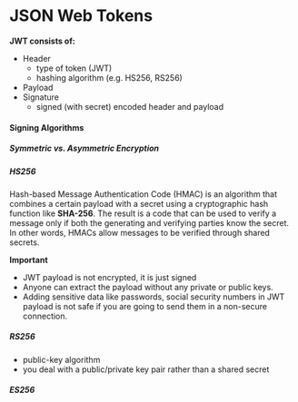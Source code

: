# JSON Web Tokens


**JWT consists of:**
- Header
	- type of token (JWT)
	- hashing algorithm (e.g. HS256, RS256)
- Payload
- Signature
	- signed (with secret) encoded header and payload

#### Signing Algorithms


##### Symmetric vs. Asymmetric Encryption


##### HS256

Hash-based Message Authentication Code (HMAC) is an algorithm that combines a certain payload with a secret using a cryptographic hash function like **SHA-256**. The result is a code that can be used to verify a message only if both the generating and verifying parties know the secret. In other words, HMACs allow messages to be verified through shared secrets.

**Important**
- JWT payload is not encrypted, it is just signed
- Anyone can extract the payload without any private or public keys.
- Adding sensitive data like passwords, social security numbers in JWT payload is not safe if you are going to send them in a non-secure connection.

##### RS256
- public-key algorithm
- you deal with a public/private key pair rather than a shared secret

##### ES256

